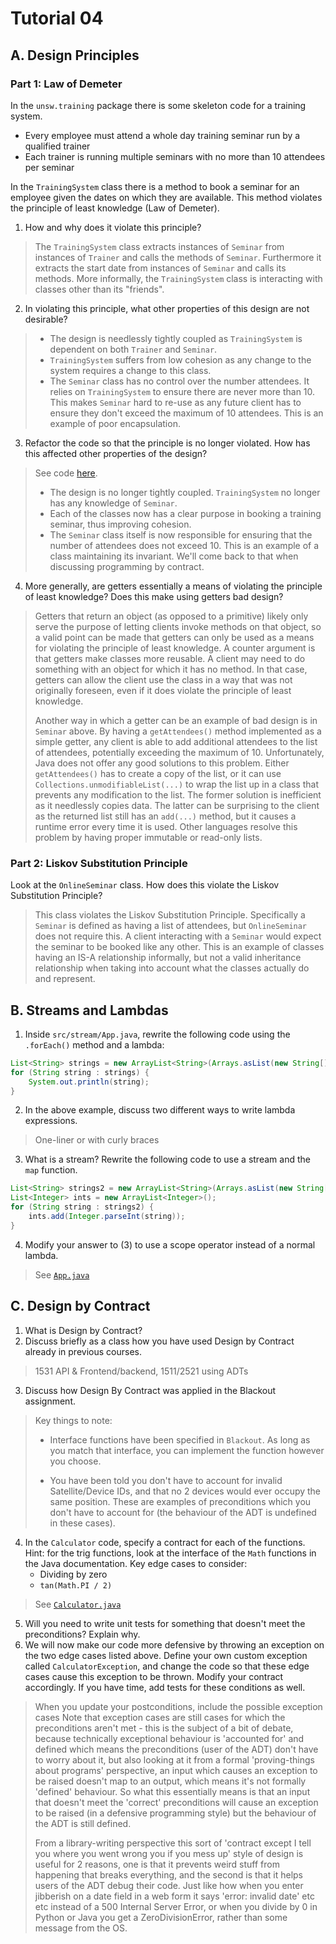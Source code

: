 # Tutorial 04

## A. Design Principles

### Part 1: Law of Demeter

In the `unsw.training` package there is some skeleton code for a training system.

- Every employee must attend a whole day training seminar run by a qualified trainer
- Each trainer is running multiple seminars with no more than 10 attendees per seminar

In the `TrainingSystem` class there is a method to book a seminar for an employee given the dates on which they are available. This method violates the principle of least knowledge (Law of Demeter).

1. How and why does it violate this principle?

> The `TrainingSystem` class extracts instances of `Seminar` from instances of `Trainer` and calls the methods of `Seminar`. Furthermore it extracts the start date from instances of `Seminar` and calls its methods. More informally, the `TrainingSystem` class is interacting with classes other than its "friends".

2. In violating this principle, what other properties of this design are not desirable?

> - The design is needlessly tightly coupled as `TrainingSystem` is dependent on both `Trainer` and `Seminar`.
> - `TrainingSystem` suffers from low cohesion as any change to the system requires a change to this class.
> - The `Seminar` class has no control over the number attendees. It relies on `TrainingSystem` to ensure there are never more than 10. This makes `Seminar` hard to re-use as any future client has to ensure they don't exceed the maximum of 10 attendees. This is an example of poor encapsulation.

3. Refactor the code so that the principle is no longer violated. How has this affected other properties of the design?

> See code [here](./solutions/src/unsw/training).
>
> - The design is no longer tightly coupled. `TrainingSystem` no longer has any knowledge of `Seminar`.
> - Each of the classes now has a clear purpose in booking a training seminar, thus improving cohesion.
> - The `Seminar` class itself is now responsible for ensuring that the number of attendees does not exceed 10. This is an example of a class maintaining its invariant. We'll come back to that when discussing programming by contract.

4. More generally, are getters essentially a means of violating the principle of least knowledge? Does this make using getters bad design?

> Getters that return an object (as opposed to a primitive) likely only serve the purpose of letting clients invoke methods on that object, so a valid point can be made that getters can only be used as a means for violating the principle of least knowledge. A counter argument is that getters make classes more reusable. A client may need to do something with an object for which it has no method. In that case, getters can allow the client use the class in a way that was not originally foreseen, even if it does violate the principle of least knowledge.
>
> Another way in which a getter can be an example of bad design is in `Seminar` above. By having a `getAttendees()` method implemented as a simple getter, any client is able to add additional attendees to the list of attendees, potentially exceeding the maximum of 10. Unfortunately, Java does not offer any good solutions to this problem. Either `getAttendees()` has to create a copy of the list, or it can use `Collections.unmodifiableList(...)` to wrap the list up in a class that prevents any modification to the list. The former solution is inefficient as it needlessly copies data. The latter can be surprising to the client as the returned list still has an `add(...)` method, but it causes a runtime error every time it is used. Other languages resolve this problem by having proper immutable or read-only lists.

### Part 2: Liskov Substitution Principle

Look at the `OnlineSeminar` class. How does this violate the Liskov Substitution Principle?

> This class violates the Liskov Substitution Principle. Specifically a `Seminar` is defined as having a list of attendees, but `OnlineSeminar` does not require this. A client interacting with a `Seminar` would expect the seminar to be booked like any other. This is an example of classes having an IS-A relationship informally, but not a valid inheritance relationship when taking into account what the classes actually do and represent.

## B. Streams and Lambdas

1. Inside `src/stream/App.java`, rewrite the following code using the `.forEach()` method and a lambda:
```java
List<String> strings = new ArrayList<String>(Arrays.asList(new String[] {"1", "2", "3", "4", "5"}));
for (String string : strings) {
    System.out.println(string);
}
```
2. In the above example, discuss two different ways to write lambda expressions.

> One-liner or with curly braces

3. What is a stream? Rewrite the following code to use a stream and the `map` function.
```java
List<String> strings2 = new ArrayList<String>(Arrays.asList(new String[] {"1", "2", "3", "4", "5"}));
List<Integer> ints = new ArrayList<Integer>();
for (String string : strings2) {
    ints.add(Integer.parseInt(string));
}
```
4. Modify your answer to (3) to use a scope operator instead of a normal lambda.

> See [`App.java`](./solutions/src/stream/App.java)

## C. Design by Contract

1. What is Design by Contract?
2. Discuss briefly as a class how you have used Design by Contract already in previous courses.

> 1531 API & Frontend/backend, 1511/2521 using ADTs

3. Discuss how Design By Contract was applied in the Blackout assignment.

> Key things to note:
>
> - Interface functions have been specified in `Blackout`. As long as you match that interface, you can implement the function however you choose.
>
> - You have been told you don't have to account for invalid Satellite/Device IDs, and that no 2 devices would ever occupy the same position. These are examples of preconditions which you don't have to account for (the behaviour of the ADT is undefined in these cases).

4. In the `Calculator` code, specify a contract for each of the functions. Hint: for the trig functions, look at the interface of the `Math` functions in the Java documentation. Key edge cases to consider:
    - Dividing by zero
    - `tan(Math.PI / 2)`

> See [`Calculator.java`](./solutions/src/calculator/Calculator.java)

5. Will you need to write unit tests for something that doesn't meet the preconditions? Explain why.
6. We will now make our code more defensive by throwing an exception on the two edge cases listed above. Define your own custom exception called `CalculatorException`, and change the code so that these edge cases cause this exception to be thrown. Modify your contract accordingly. If you have time, add tests for these conditions as well.

> When you update your postconditions, include the possible exception cases Note that exception cases are still cases for which the preconditions aren't met - this is the subject of a bit of debate, because technically exceptional behaviour is 'accounted for' and defined which means the preconditions (user of the ADT) don't have to worry about it, but also looking at it from a formal 'proving-things about programs' perspective, an input which causes an exception to be raised doesn't map to an output, which means it's not formally 'defined' behaviour. So what this essentially means is that an input that doesn't meet the 'correct' preconditions will cause an exception to be raised (in a defensive programming style) but the behaviour of the ADT is still defined.
>
> From a library-writing perspective this sort of 'contract except I tell you where you went wrong you if you mess up' style of design is useful for 2 reasons, one is that it prevents weird stuff from happening that breaks everything, and the second is that it helps users of the ADT debug their code. Just like how when you enter jibberish on a date field in a web form it says 'error: invalid date' etc etc instead of a 500 Internal Server Error, or when you divide by 0 in Python or Java you get a ZeroDivisionError, rather than some message from the OS.
